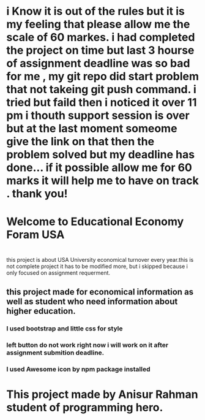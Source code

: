 
# i Know it is out of the rules but it is my feeling that please allow me the scale of 60 markes. i had completed the project on time but last 3 hourse of assignment deadline was so bad for me , my git repo did start problem that not takeing git push command. i tried but faild then i noticed it over 11 pm i thouth support session is over but at the last moment someome give the link on that then the problem solved  but my deadline has done... if it possible allow me for 60 marks it will help me to have on track . thank you!



#   Welcome to Educational Economy Foram USA

# 

this project is about USA University economical turnover every year.this is not complete project it has to be modified more, but i skipped because i only focused on assignment requerment. 


## this project made for economical information as well as student who need information about higher education.



### I used bootstrap and little css for style 



### left button do not work right now i will work on it after assignment submition deadline. 



### I used Awesome icon by npm package installed

# This project made by Anisur Rahman student of programming hero.